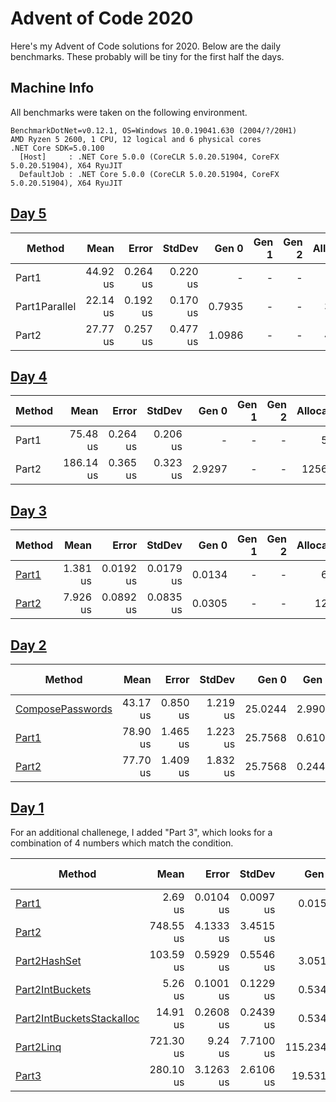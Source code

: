 # Advent of Code 2020

Here's my Advent of Code solutions for 2020.
Below are the daily benchmarks. These probably will be tiny for the first half the days.

## Machine Info

All benchmarks were taken on the following environment.
````
BenchmarkDotNet=v0.12.1, OS=Windows 10.0.19041.630 (2004/?/20H1)
AMD Ryzen 5 2600, 1 CPU, 12 logical and 6 physical cores
.NET Core SDK=5.0.100
  [Host]     : .NET Core 5.0.0 (CoreCLR 5.0.20.51904, CoreFX 5.0.20.51904), X64 RyuJIT
  DefaultJob : .NET Core 5.0.0 (CoreCLR 5.0.20.51904, CoreFX 5.0.20.51904), X64 RyuJIT
````
## [Day 5](https://adventofcode.com/2020/day/5)
|        Method |     Mean |    Error |   StdDev |  Gen 0 | Gen 1 | Gen 2 | Allocated |
|-------------- |---------:|---------:|---------:|-------:|------:|------:|----------:|
|         Part1 | 44.92 us | 0.264 us | 0.220 us |      - |     - |     - |      56 B |
| Part1Parallel | 22.14 us | 0.192 us | 0.170 us | 0.7935 |     - |     - |    3344 B |
|         Part2 | 27.77 us | 0.257 us | 0.477 us | 1.0986 |     - |     - |    4565 B |

## [Day 4](https://adventofcode.com/2020/day/4)
| Method |      Mean |    Error |   StdDev |  Gen 0 | Gen 1 | Gen 2 | Allocated |
|------- |----------:|---------:|---------:|-------:|------:|------:|----------:|
|  Part1 |  75.48 us | 0.264 us | 0.206 us |      - |     - |     - |      56 B |
|  Part2 | 186.14 us | 0.365 us | 0.323 us | 2.9297 |     - |     - |   12568 B |

## [Day 3](https://adventofcode.com/2020/day/3)
| Method |     Mean |     Error |    StdDev |  Gen 0 | Gen 1 | Gen 2 | Allocated |
|------- |---------:|----------:|----------:|-------:|------:|------:|----------:|
|  [Part1](https://github.com/ClxS/Advent-of-Code-2020/blob/master/Source/Day-03/Solution/Part1Solver.cs) | 1.381 us | 0.0192 us | 0.0179 us | 0.0134 |     - |     - |      64 B |
|  [Part2](https://github.com/ClxS/Advent-of-Code-2020/blob/master/Source/Day-03/Solution/Part2Solver.cs) | 7.926 us | 0.0892 us | 0.0835 us | 0.0305 |     - |     - |     128 B |

## [Day 2](https://adventofcode.com/2020/day/2)
|           Method |     Mean |    Error |   StdDev |   Gen 0 |  Gen 1 | Gen 2 | Allocated |
|----------------- |---------:|---------:|---------:|--------:|-------:|------:|----------:|
| [ComposePasswords](https://github.com/ClxS/Advent-of-Code-2020/blob/master/Source/Day-02/Solution/Password.cs) | 43.17 us | 0.850 us | 1.219 us | 25.0244 | 2.9907 |     - |  98.95 KB |
|            [Part1](https://github.com/ClxS/Advent-of-Code-2020/blob/master/Source/Day-02/Solution/Part1Solver.cs) | 78.90 us | 1.465 us | 1.223 us | 25.7568 | 0.6104 |     - |  102.8 KB |
|            [Part2](https://github.com/ClxS/Advent-of-Code-2020/blob/master/Source/Day-02/Solution/Part2Solver.cs) | 77.70 us | 1.409 us | 1.832 us | 25.7568 | 0.2441 |     - | 102.98 KB |

## [Day 1](https://adventofcode.com/2020/day/1)

For an additional challenege, I added "Part 3", which looks for a combination of 4 numbers which match the condition.

|                    Method |       Mean |     Error |    StdDev |   Gen 0 |  Gen 1 | Gen 2 | Allocated |
|-------------------------- |-----------:|----------:|----------:|--------:|-------:|------:|----------:|
|                     [Part1](https://github.com/ClxS/Advent-of-Code-2020/blob/master/Source/Day-01/Solution/Part1Solver.cs) |   2.69 us | 0.0104 us | 0.0097 us |  0.0153 |      - |     - |      64 B |
|                     [Part2](https://github.com/ClxS/Advent-of-Code-2020/blob/master/Source/Day-01/Solution/Part2Solver.cs) | 748.55 us | 4.1333 us | 3.4515 us |       - |      - |     - |     216 B |
|              [Part2HashSet](https://github.com/ClxS/Advent-of-Code-2020/blob/master/Source/Day-01/Solution/Part2SolverHashTable.cs) | 103.59 us | 0.5929 us | 0.5546 us |  3.0518 |      - |     - |   13176 B |
|           [Part2IntBuckets](https://github.com/ClxS/Advent-of-Code-2020/blob/master/Source/Day-01/Solution/Part2SolverIntBuckets.cs) |  5.26 us | 0.1001 us | 0.1229 us |  0.5341 |      - |     - |    2272 B |
| [Part2IntBucketsStackalloc](https://github.com/ClxS/Advent-of-Code-2020/blob/master/Source/Day-01/Solution/Part2SolverIntBucketsStackalloc.cs)  |  14.91 us | 0.2608 us | 0.2439 us |  0.5341 |      - |     - |    2272 B |
| [Part2Linq](https://github.com/ClxS/Advent-of-Code-2020/blob/master/Source/Day-01/Solution/Part2SolverLinq.cs) | 721.30 us | 9.24 us | 7.7100 us | 115.2344 |     - |     - | 471.02 KB |
|                     [Part3](https://github.com/ClxS/Advent-of-Code-2020/blob/master/Source/Day-01/Solution/Part3Solver.cs) | 280.10 us | 3.1263 us | 2.6106 us | 19.5313 | 4.3945 |     - |   84568 B |

